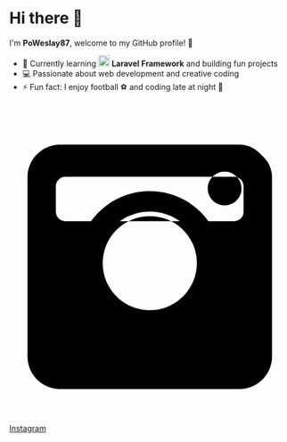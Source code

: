 # Hi there 👋

I'm **PoWeslay87**, welcome to my GitHub profile! 🚀

- 🌱 Currently learning <img src="https://laravel.com/img/logomark.min.svg" width="20"/> **Laravel Framework** and building fun projects  
- 💻 Passionate about web development and creative coding  
- ⚡ Fun fact: I enjoy football ⚽ and coding late at night 🌙  

<a href="https://www.instagram.com/yarinap_weslay" target="_blank" rel="noopener noreferrer"
   class="inline-flex items-center gap-2 text-pink-600 hover:text-pink-700 transition-all duration-300">
    <!-- SVG Instagram -->
    <svg xmlns="http://www.w3.org/2000/svg" viewBox="0 0 448 512" class="w-6 h-6 fill-current">
        <path d="M224.1 141c-63.6 0-115.1 51.5-115.1 115.1S160.5 371.2 224.1 371.2 339.2 319.7 339.2 256.1 287.7 141 224.1 141zm0 190.2c-41.5 0-75.1-33.6-75.1-75.1s33.6-75.1 75.1-75.1 75.1 33.6 75.1 75.1-33.6 75.1-75.1 75.1zm146.4-194.3c0 14.9-12.1 27-27 27-14.9 0-27-12.1-27-27s12.1-27 27-27 27 12.1 27 27zM398.8 80c-8.4-8.4-19.7-13.1-31.6-13.1H80.7C52.4 66.9 29 90.4 29 118.6v286.7c0 28.3 23.4 51.7 51.7 51.7h286.7c28.3 0 51.7-23.4 51.7-51.7V118.6c0-11.9-4.7-23.2-13.1-31.6zM224.1 338c-45.3 0-82.1-36.8-82.1-82.1s36.8-82.1 82.1-82.1 82.1 36.8 82.1 82.1-36.8 82.1-82.1 82.1zm149.7-163.9c0 8.3-6.8 15-15 15H89.2c-8.3 0-15-6.8-15-15v-40.8c0-8.3 6.8-15 15-15h269.5c8.3 0 15 6.8 15 15v40.8z"/>
    </svg>
    <span class="font-semibold">Instagram</span>
</a>


